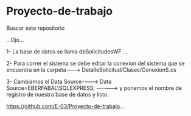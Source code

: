 # Proyecto-de-trabajo
Buscar este repositorio

...Ojo...

1- La base de datos se llama dbSolicitudesWF....

2- Para correr el sistema se debe editar la conexion del sistema que se encuentra en la carpeta---> DetalleSolicitud/Clases/ConexionS.cs

3- Cambiamos el Data Source----> Data Source=EBERFABAL\SQLEXPRESS;  ------> y ponemos el nombre de registro de nuestra
   base de datos y listo.

https://github.com/E-03/Proyecto-de-trabajo...
